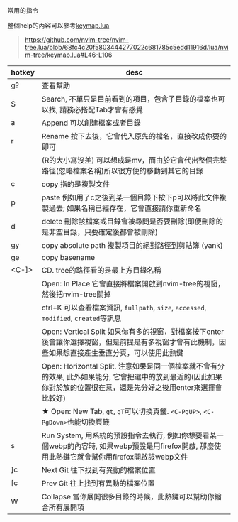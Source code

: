 常用的指令

整個help的內容可以參考[keymap.lua](../pack/tree/start/nvim-tree.lua/lua/nvim-tree/keymap.lua)

> https://github.com/nvim-tree/nvim-tree.lua/blob/68fc4c20f5803444277022c681785c5edd11916d/lua/nvim-tree/keymap.lua#L46-L106

| hotkey | desc                                                                                                 |
|--------|------------------------------------------------------------------------------------------------------|
| g?     | 查看幫助
| S      | Search, 不單只是目前看到的項目，包含子目錄的檔案也可以找, 請務必搭配Tab才會有感覺
| a      | Append 可以創建檔案或者目錄
| r      | Rename 按下去後，它會代入原先的檔名，直接改成你要的即可
| <C-R>  | (R的大小寫沒差) 可以想成是mv，而由於它會代出整個完整路徑(忽略檔案名稱)所以很方便的移動到其它的目錄
| c      | copy 指的是複製文件
| p      | paste 例如用了c之後到某一個目錄下按下p可以將此文件複製過去; 如果名稱已經存在，它會直接請你重新命名
| d      | delete 刪除該檔案或目錄會被尋問是否要刪除(即便刪除的是非空目錄，只要確定後都會被刪除)
| gy     | copy absolute path 複製項目的絕對路徑到剪貼簿 (yank)
| ge     | copy basename
| <C-]>  | CD. tree的路徑看的是最上方目錄名稱
| <C-E>  | Open: In Place 它會直接將檔案開啟到nvim-tree的視窗，然後把nvim-tree關掉
| <C-K>  | ctrl+K 可以查看檔案資訊, `fullpath`, `size`, `accessed`, `modified`, `created`等訊息
| <C-V>  | Open: Vertical Split 如果你有多的視窗，對檔案按下enter後會讓你選擇視窗，但是前提是有多視窗才會有此機制，因些如果想直接產生垂直分頁，可以使用此熱鍵
| <C-X>  | Open: Horizontal Split. 注意如果是同一個檔案就不會有分的效果, 此外如果能分, 它會把選中的放到最近的(因此如果你對於放的位置很在意，還是先分好之後用enter來選擇會比較好)
| <C-T>  | ★ Open: New Tab, `gt`, `gT`可以切換頁籤. `<C-PgUP>`, `<C-PgDown>`也能切換頁籤
| s      | Run System, 用系統的預設指令去執行, 例如你想要看某一個webp的內容時, 如果webp預設是用firefox開啟, 那麼使用此熱鍵它就會幫你用firefox開啟該webp文件 |
| ]c     | Next Git 往下找到有異動的檔案位置
| [c     | Prev Git 往上找到有異動的檔案位置
| W      | Collapse 當你展開很多目錄的時候，此熱鍵可以幫助你縮合所有展開項

